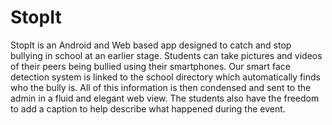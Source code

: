 # StopIt
StopIt is an Android and Web based app designed to catch and stop bullying in school at an earlier stage. Students can take pictures and videos of their peers being bullied using their smartphones. Our smart face detection system is linked to the school directory which automatically finds who the bully is. All of this information is then condensed and sent to the admin in a fluid and elegant web view. The students also have the freedom to add a caption to help describe what happened during the event.
